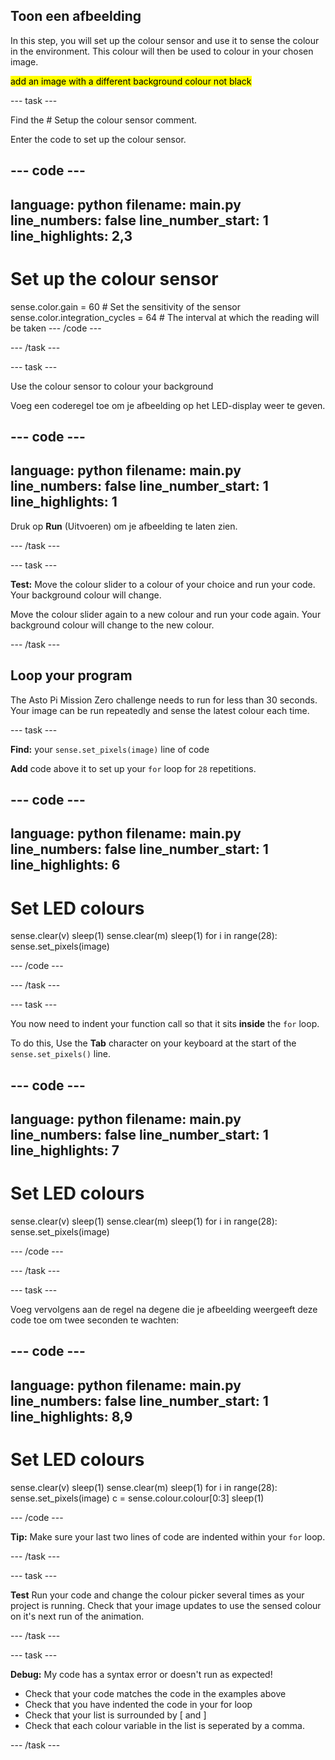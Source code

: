 ## Toon een afbeelding

In this step, you will set up the colour sensor and use it to sense the colour in the environment. This colour will then be used to colour in your chosen image.

<mark>add an image with a different background colour not black</mark>

--- task ---

Find the # Setup the colour sensor comment.

Enter the code to set up the colour sensor.

--- code ---
---
language: python filename: main.py line_numbers: false line_number_start: 1
line_highlights: 2,3
---
# Set up the colour sensor
sense.color.gain = 60 # Set the sensitivity of the sensor sense.color.integration_cycles = 64 # The interval at which the reading will be taken --- /code ---

--- /task ---

--- task ---

Use the colour sensor to colour your background

Voeg een coderegel toe om je afbeelding op het LED-display weer te geven.

--- code ---
---
language: python filename: main.py line_numbers: false line_number_start: 1
line_highlights: 1
---
Druk op **Run** (Uitvoeren) om je afbeelding te laten zien.

--- /task ---

--- task ---

**Test:** Move the colour slider to a colour of your choice and run your code. Your background colour will change.

Move the colour slider again to a new colour and run your code again. Your background colour will change to the new colour.

--- /task ---

## Loop your program

The Asto Pi Mission Zero challenge needs to run for less than 30 seconds. Your image can be run repeatedly and sense the latest colour each time.

--- task ---

**Find:** your `sense.set_pixels(image)` line of code

**Add** code above it to set up your `for` loop for `28` repetitions.

--- code ---
---
language: python filename: main.py line_numbers: false line_number_start: 1
line_highlights: 6
---
# Set LED colours
sense.clear(v) sleep(1) sense.clear(m) sleep(1) for i in range(28): sense.set_pixels(image)

--- /code ---

--- /task ---

--- task ---

You now need to indent your function call so that it sits **inside** the `for` loop.

To do this, Use the **Tab** character on your keyboard at the start of the `sense.set_pixels()` line.

--- code ---
---
language: python filename: main.py line_numbers: false line_number_start: 1
line_highlights: 7
---
# Set LED colours
sense.clear(v) sleep(1) sense.clear(m) sleep(1) for i in range(28): sense.set_pixels(image)

--- /code ---

--- /task ---

--- task ---

Voeg vervolgens aan de regel na degene die je afbeelding weergeeft deze code toe om twee seconden te wachten:

--- code ---
---
language: python filename: main.py line_numbers: false line_number_start: 1
line_highlights: 8,9
---
# Set LED colours
sense.clear(v) sleep(1) sense.clear(m) sleep(1) for i in range(28): sense.set_pixels(image) c = sense.colour.colour[0:3] sleep(1)

--- /code ---

**Tip:** Make sure your last two lines of code are indented within your `for` loop.

--- /task ---

--- task ---

**Test** Run your code and change the colour picker several times as your project is running. Check that your image updates to use the sensed colour on it's next run of the animation.

--- /task ---

--- task ---

**Debug:** My code has a syntax error or doesn't run as expected!

- Check that your code matches the code in the examples above
- Check that you have indented the code in your for loop
- Check that your list is surrounded by [ and ]
- Check that each colour variable in the list is seperated by a comma.

--- /task ---
